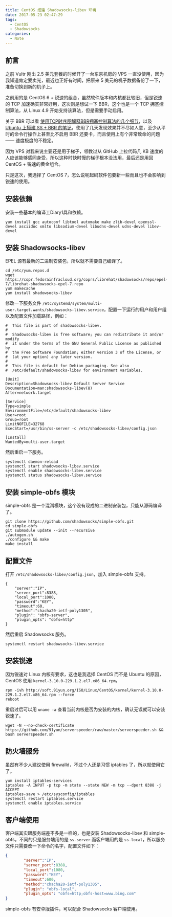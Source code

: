 ```yaml
---
title: CentOS 搭建 Shadowsocks-libev 环境
date: 2017-05-23 02:47:29
tags:
  - CentOS
  - Shadowsocks
categories:
  - Note
---
```


## 前言
之前 Vultr 刚出 2.5 美元套餐的时候开了一台东京机房的 VPS 一直没使用，因为我知道肯定要卖光，最近也正好有时间，把原来 5 美元的机子数据备份了一下，准备切换到新的机子上。

之前用的是 CentOS 6 + 锐速的组合，虽然软件版本和内核都比较旧，但是锐速的 TCP 加速确实非常好用，这次则是想试一下 BBR，这个也是一个 TCP 拥塞控制算法，从 Linux 4.9 开始支持该算法，但是需要手动启用。

关于 BBR 可以看 [使用TCP时序图解释BBR拥塞控制算法的几个细节](http://blog.csdn.net/dog250/article/details/72042516)，以及 [Ubuntu 上搭建 SS + BBR 的笔记](https://github.com/YumeMichi/homeserver-config/blob/master/vultr-ubuntu-bbr-shadowsocks-libev-simple-obfs.md)，使用了几天发现效果并不尽如人意，至少从平时的命令行操作上甚至比不启用 BBR 还要卡，而且使用上有个非常致命的问题 —— 速度极度的不稳定。

因为 VPS 对我来说主要还是用于梯子，领教过从 GitHub 上拉代码几 KB 速度的人应该能够感同身受，所以这种时快时慢的梯子根本没法用，最后还是用回 CentOS + 锐速的黄金组合。

只是这次，我选择了 CentOS 7，怎么说呢起码软件包要新一些而且也不会影响到锐速的使用。

<!--more-->


## 安装依赖
安装一些基本的编译工Diary1具和依赖。
```
yum install gcc autoconf libtool automake make zlib-devel openssl-devel asciidoc xmlto libsodium-devel libudns-devel udns-devel libev-devel
```

## 安装 Shadowsocks-libev
EPEL 源有最新的二进制安装包，所以就不需要自己编译了。
```
cd /etc/yum.repos.d
wget https://copr.fedorainfracloud.org/coprs/librehat/shadowsocks/repo/epel-7/librehat-shadowsocks-epel-7.repo
yum makecache
yum install shadowsocks-libev
```

修改一下服务文件 `/etc/systemd/system/multi-user.target.wants/shadowsocks-libev.service`，配置一下运行的用户和用户组以及配置文件加载路径，例如：
```
#  This file is part of shadowsocks-libev.
#
#  Shadowsocks-libev is free software; you can redistribute it and/or modify
#  it under the terms of the GNU General Public License as published by
#  the Free Software Foundation; either version 3 of the License, or
#  (at your option) any later version.
#
#  This file is default for Debian packaging. See also
#  /etc/default/shadowsocks-libev for environment variables.

[Unit]
Description=Shadowsocks-libev Default Server Service
Documentation=man:shadowsocks-libev(8)
After=network.target

[Service]
Type=simple
EnvironmentFile=/etc/default/shadowsocks-libev
User=root
Group=root
LimitNOFILE=32768
ExecStart=/usr/bin/ss-server -c /etc/shadowsocks-libev/config.json

[Install]
WantedBy=multi-user.target
```

然后重启一下服务。
```
systemctl daemon-reload
systemctl start shadowsocks-libev.service
systemctl enable shadowsocks-libev.service
systemctl status shadowsocks-libev.service
```


## 安装 simple-obfs 模块
simple-obfs 是一个混淆模块，这个没有现成的二进制安装包，只能从源码编译了。
```
git clone https://github.com/shadowsocks/simple-obfs.git
cd simple-obfs
git submodule update --init --recursive
./autogen.sh
./configure && make
make install
```


## 配置文件
打开 `/etc/shadowsocks-libev/config.json`，加入 simple-obfs 支持。
```
{
    "server":"IP",
    "server_port":8388,
    "local_port":1080,
    "password":"KEY",
    "timeout":60,
    "method":"chacha20-ietf-poly1305",
    "plugin": "obfs-server",
    "plugin_opts": "obfs=http"
}
```

然后重启 Shadowsocks 服务。
```
systemctl restart shadowsocks-libev.service
```


## 安装锐速
因为锐速对 Linux 内核有要求，这也是我选择 CentOS 而不是 Ubuntu 的原因，CentOS 使用 `kernel-3.10.0-229.1.2.el7.x86_64.rpm`。
```
rpm -ivh http://soft.91yun.org/ISO/Linux/CentOS/kernel/kernel-3.10.0-229.1.2.el7.x86_64.rpm --force
reboot
```

重启过后可以用 `uname -a` 查看当前内核是否为安装的内核，确认无误就可以安装锐速了。
```
wget -N --no-check-certificate https://github.com/91yun/serverspeeder/raw/master/serverspeeder.sh && bash serverspeeder.sh
```


## 防火墙服务
虽然有不少人建议使用 firewalld，不过个人还是习惯 iptables 了，所以就使用它了。
```
yum install iptables-services
iptables -A INPUT -p tcp -m state --state NEW -m tcp --dport 8388 -j ACCEPT
iptables-save > /etc/sysconfig/iptables
systemctl restart iptables.service
systemctl enable iptables.service
```


## 客户端使用
客户端其实跟服务端差不多是一样的，也是安装 Shadowsocks-libev 和 simple-obfs，不同的只是服务端用的是 `ss-server` 而客户端用的是 `ss-local`，所以服务文件只需要改一下命令的名字，配置文件如下：
```json
{
        "server":"IP",
        "server_port":8388,
        "local_port":1080,
        "password":"KEY",
        "timeout":600,
        "method":"chacha20-ietf-poly1305",
        "plugin": "obfs-local",
        "plugin_opts": "obfs=http;obfs-host=www.bing.com"
}
```

simple-obfs 有安卓版插件，可以配合 Shadowsocks 客户端使用。
